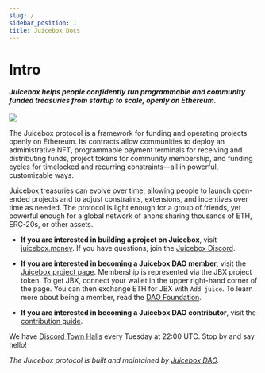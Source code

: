```yaml
---
slug: /
sidebar_position: 1
title: Juicebox Docs
---
```


# Intro

#### *Juicebox helps people confidently run programmable and community funded treasuries from startup to scale, openly on Ethereum.*

![](/img/characters.png)

The Juicebox protocol is a framework for funding and operating projects openly on Ethereum. Its contracts allow communities to deploy an administrative NFT, programmable payment terminals for receiving and distributing funds, project tokens for community membership, and funding cycles for timelocked and recurring constraints—all in powerful, customizable ways. 

Juicebox treasuries can evolve over time, allowing people to launch open-ended projects and to adjust constraints, extensions, and incentives over time as needed. The protocol is light enough for a group of friends, yet powerful enough for a global network of anons sharing thousands of ETH, ERC-20s, or other assets.

- **If you are interested in building a project on Juicebox**, visit [juicebox.money](https://juicebox.money). If you have questions, join the [Juicebox Discord](https://discord.gg/juicebox).

- **If you are interested in becoming a Juicebox DAO member**, visit the [Juicebox project page](https://juicebox.money/#/p/juicebox). Membership is represented via the JBX project token. To get JBX, connect your wallet in the upper right-hand corner of the page. You can then exchange ETH for JBX with `Add juice`. To learn more about being a member, read the [DAO Foundation](dao/foundation.md).

- **If you are interested in becoming a Juicebox DAO contributor**, visit the [contribution guide](dao/how-to-contribute.md).

We have [Discord Town Halls](https://discord.gg) every Tuesday at 22:00 UTC. Stop by and say hello!

*The Juicebox protocol is built and maintained by [Juicebox DAO](/dao/).*
